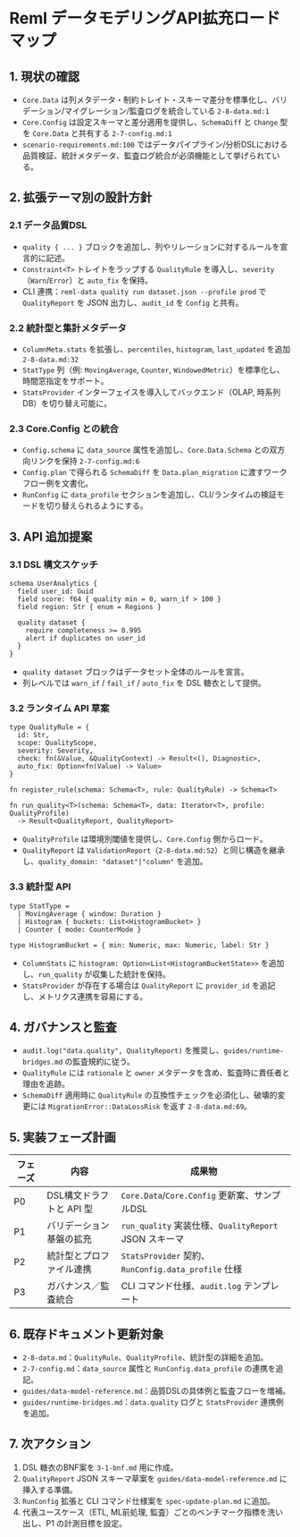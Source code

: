 # Reml データモデリングAPI拡充ロードマップ

## 1. 現状の確認
- `Core.Data` は列メタデータ・制約トレイト・スキーマ差分を標準化し、バリデーション/マイグレーション/監査ログを統合している `2-8-data.md:1`
- `Core.Config` は設定スキーマと差分適用を提供し、`SchemaDiff` と `Change` 型を `Core.Data` と共有する `2-7-config.md:1`
- `scenario-requirements.md:100` ではデータパイプライン/分析DSLにおける品質検証、統計メタデータ、監査ログ統合が必須機能として挙げられている。

## 2. 拡張テーマ別の設計方針
### 2.1 データ品質DSL
- `quality { ... }` ブロックを追加し、列やリレーションに対するルールを宣言的に記述。
- `Constraint<T>` トレイトをラップする `QualityRule` を導入し、`severity`（`Warn`/`Error`）と `auto_fix` を保持。
- CLI 連携：`reml-data quality run dataset.json --profile prod` で `QualityReport` を JSON 出力し、`audit_id` を `Config` と共有。

### 2.2 統計型と集計メタデータ
- `ColumnMeta.stats` を拡張し、`percentiles`, `histogram`, `last_updated` を追加 `2-8-data.md:32`
- `StatType` 列（例: `MovingAverage`, `Counter`, `WindowedMetric`）を標準化し、時間窓指定をサポート。
- `StatsProvider` インターフェイスを導入してバックエンド（OLAP, 時系列DB）を切り替え可能に。

### 2.3 Core.Config との統合
- `Config.schema` に `data_source` 属性を追加し、`Core.Data.Schema` との双方向リンクを保持 `2-7-config.md:6`
- `Config.plan` で得られる `SchemaDiff` を `Data.plan_migration` に渡すワークフロー例を文書化。
- `RunConfig` に `data_profile` セクションを追加し、CLI/ランタイムの検証モードを切り替えられるようにする。

## 3. API 追加提案
### 3.1 DSL 構文スケッチ
```reml
schema UserAnalytics {
  field user_id: Guid
  field score: f64 { quality min = 0, warn_if > 100 }
  field region: Str { enum = Regions }

  quality dataset {
    require completeness >= 0.995
    alert if duplicates on user_id
  }
}
```
- `quality dataset` ブロックはデータセット全体のルールを宣言。
- 列レベルでは `warn_if` / `fail_if` / `auto_fix` を DSL 糖衣として提供。

### 3.2 ランタイム API 草案
```reml
type QualityRule = {
  id: Str,
  scope: QualityScope,
  severity: Severity,
  check: fn(&Value, &QualityContext) -> Result<(), Diagnostic>,
  auto_fix: Option<fn(Value) -> Value>
}

fn register_rule(schema: Schema<T>, rule: QualityRule) -> Schema<T>

fn run_quality<T>(schema: Schema<T>, data: Iterator<T>, profile: QualityProfile)
  -> Result<QualityReport, QualityReport>
```
- `QualityProfile` は環境別閾値を提供し、`Core.Config` 側からロード。
- `QualityReport` は `ValidationReport`（`2-8-data.md:52`）と同じ構造を継承し、`quality_domain: "dataset"|"column"` を追加。

### 3.3 統計型 API
```reml
type StatType =
  | MovingAverage { window: Duration }
  | Histogram { buckets: List<HistogramBucket> }
  | Counter { mode: CounterMode }

type HistogramBucket = { min: Numeric, max: Numeric, label: Str }
```
- `ColumnStats` に `histogram: Option<List<HistogramBucketState>>` を追加し、`run_quality` が収集した統計を保持。
- `StatsProvider` が存在する場合は `QualityReport` に `provider_id` を追記し、メトリクス連携を容易にする。

## 4. ガバナンスと監査
- `audit.log("data.quality", QualityReport)` を推奨し、`guides/runtime-bridges.md` の監査規約に従う。
- `QualityRule` には `rationale` と `owner` メタデータを含め、監査時に責任者と理由を追跡。
- `SchemaDiff` 適用時に `QualityRule` の互換性チェックを必須化し、破壊的変更には `MigrationError::DataLossRisk` を返す `2-8-data.md:69`。

## 5. 実装フェーズ計画
| フェーズ | 内容 | 成果物 |
| --- | --- | --- |
| P0 | DSL構文ドラフトと API 型 | `Core.Data`/`Core.Config` 更新案、サンプルDSL |
| P1 | バリデーション基盤の拡充 | `run_quality` 実装仕様、`QualityReport` JSON スキーマ |
| P2 | 統計型とプロファイル連携 | `StatsProvider` 契約、`RunConfig.data_profile` 仕様 |
| P3 | ガバナンス／監査統合 | CLI コマンド仕様、`audit.log` テンプレート |

## 6. 既存ドキュメント更新対象
- `2-8-data.md`：`QualityRule`、`QualityProfile`、統計型の詳細を追加。
- `2-7-config.md`：`data_source` 属性と `RunConfig.data_profile` の連携を追記。
- `guides/data-model-reference.md`：品質DSLの具体例と監査フローを増補。
- `guides/runtime-bridges.md`：`data.quality` ログと `StatsProvider` 連携例を追加。

## 7. 次アクション
1. DSL 糖衣のBNF案を `3-1-bnf.md` 用に作成。
2. `QualityReport` JSON スキーマ草案を `guides/data-model-reference.md` に挿入する準備。
3. `RunConfig` 拡張と CLI コマンド仕様案を `spec-update-plan.md` に追加。
4. 代表ユースケース（ETL, ML前処理, 監査）ごとのベンチマーク指標を洗い出し、P1 の計測目標を設定。
